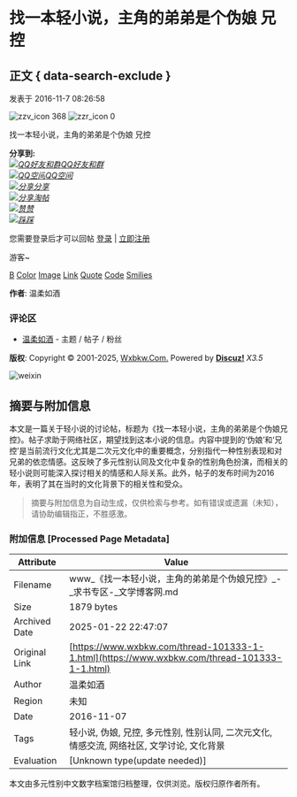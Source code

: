 # 找一本轻小说，主角的弟弟是个伪娘 兄控

## 正文 { data-search-exclude }


发表于 2016-11-7 08:26:58

![zzv_icon](template/zhanzhuai_feng/type/zzv_icon.png) 368 ![zzr_icon](template/zhanzhuai_feng/type/zzr_icon.png) 0

找一本轻小说，主角的弟弟是个伪娘 兄控

**分享到:**  
[_![QQ好友和群](static/image/common/qq_share.png)QQ好友和群_](https://www.wxbkw.com/home.php?mod=spacecp&ac=plugin&id=qqconnect:spacecp&pluginop=share&sh_type=4&thread_id=101333 "QQ好友和群")  
[_![QQ空间](static/image/common/qzone.gif)QQ空间_](# "QQ空间")  
[_![分享](static/image/common/oshr.png)分享_](home.php?mod=spacecp&ac=share&type=thread&id=101333 "分享推精华")  
[_![分享](static/image/common/collection.png)淘帖_](https://www.wxbkw.com/forum.php?mod=collection&action=edit&op=addthread&tid=101333 "淘好帖进专辑")  
[_![赞](static/image/common/rec_add.gif)赞_](forum.php?mod=misc&action=recommend&do=add&tid=101333&hash=17ec96b6 "顶一下")  
[_![踩](static/image/common/rec_subtract.gif)踩_](forum.php?mod=misc&action=recommend&do=subtract&tid=101333&hash=17ec96b6 "踩一下")  

您需要登录后才可以回帖 [登录](member.php?mod=logging&action=login) | [立即注册](member.php?mod=wxbkw2023 "注册账号")  

游客~

[B](javascript:; "文字加粗") [Color](javascript:; "设置文字颜色") [Image](javascript:; "图片") [Link](javascript:; "添加链接") [Quote](javascript:; "引用") [Code](javascript:; "代码") [Smilies](javascript:;)

**作者**: 温柔如酒

### 评论区
- [温柔如酒](https://www.wxbkw.com/space-username-.html) - 主题 / 帖子 / 粉丝

**版权**: Copyright © 2001-2025, [Wxbkw.Com.](https://www.wxbkw.com) Powered by **[Discuz!](https://www.discuz.vip)** _X3.5_  

![weixin](template/zhanzhuai_feng/type/ft/weixin.jpg)
<!-- tcd_original_link https://www.wxbkw.com/thread-101333-1-1.html -->


## 摘要与附加信息

<!-- tcd_abstract -->
本文是一篇关于轻小说的讨论帖，标题为《找一本轻小说，主角的弟弟是个伪娘兄控》。帖子求助于网络社区，期望找到这本小说的信息。内容中提到的‘伪娘’和‘兄控’是当前流行文化尤其是二次元文化中的重要概念，分别指代一种性别表现和对兄弟的依恋情感。这反映了多元性别认同及文化中复杂的性别角色扮演，而相关的轻小说则可能深入探讨相关的情感和人际关系。此外，帖子的发布时间为2016年，表明了其在当时的文化背景下的相关性和受众。
<!-- tcd_abstract_end -->

> 摘要与附加信息为自动生成，仅供检索与参考。如有错误或遗漏（未知），请协助编辑指正，不胜感激。

### 附加信息 [Processed Page Metadata]

| Attribute       | Value                                  |
|-----------------|----------------------------------------|
| Filename        | www_《找一本轻小说，主角的弟弟是个伪娘兄控》_-_求书专区-_文学博客网.md                             |
| Size            | 1879 bytes                           |
| Archived Date   | 2025-01-22 22:47:07                             |
| Original Link   | [https://www.wxbkw.com/thread-101333-1-1.html](https://www.wxbkw.com/thread-101333-1-1.html)                       |
| Author          | 温柔如酒                               |
| Region          | 未知                               |
| Date            | 2016-11-07                                 |
| Tags            | 轻小说, 伪娘, 兄控, 多元性别, 性别认同, 二次元文化, 情感交流, 网络社区, 文学讨论, 文化背景                                 |
| Evaluation            | [Unknown type(update needed)]                                 |
<!-- tcd_table_end -->

本文由多元性别中文数字档案馆归档整理，仅供浏览。版权归原作者所有。
